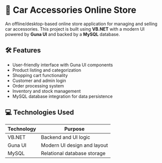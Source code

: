 # 🚗 Car Accessories Online Store

An offline/desktop-based online store application for managing and selling car accessories. This project is built using **VB.NET** with a modern UI powered by **Guna UI** and backed by a **MySQL** database.

## 🛠 Features

- User-friendly interface with Guna UI components
- Product listing and categorization
- Shopping cart functionality
- Customer and admin login
- Order processing system
- Inventory and stock management
- MySQL database integration for data persistence

## 💻 Technologies Used

| Technology      | Purpose                           |
|-----------------|-----------------------------------|
| VB.NET          | Backend and UI logic              |
| Guna UI         | Modern UI design and layout       |
| MySQL           | Relational database storage       |
